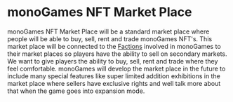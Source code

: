 <h1>monoGames NFT Market Place</h1>
<p>
monoGames NFT Market Place will be a standard market place where people will be able to buy, sell, rent and trade monoGames NFT's. This market place will be connected to the <a href="https://github.com/369gtech/Factions">Factions</a> involved in monoGames to their market places so players have the ability to sell on secondary markets. We want to give players the ability to buy, sell, rent and trade where they feel comfortable. monoGames will develop the market place in the future to include many special features like super limited addition exhibitions in the market place where sellers have exclusive rights and well talk more about that when the game goes into expansion mode. 
</p>
